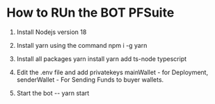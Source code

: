 # How to RUn the BOT PFSuite


1. Install Nodejs  version 18 
2. Install yarn using the command
        npm i -g yarn
3. Install all packages
        yarn install
        yarn add ts-node typescript

4. Edit the .env file and add privatekeys mainWallet - for Deployment,  senderWallet - For Sending Funds to buyer wallets.

5. Start the bot --  yarn start




